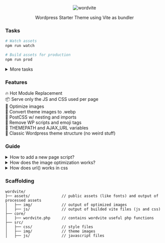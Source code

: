 
<p align="center">
  <img alt="wordvite" src="https://repository-images.githubusercontent.com/340928658/9da8d380-76d9-11eb-8074-1bbd13f2a998">

<p align="center">
Wordpress Starter Theme using Vite as bundler
</p>


###  Tasks
``` bash
# Watch assets
npm run watch

# Build assets for production
npm run prod
```
<details>
  <summary>More tasks</summary>
  
``` bash
# Watch images
npm run watch:images

# Run vite serve
npm run watch:vite

# Optimize images
npm run prod:images

# Run vite build
npm run prod:vite

# Zip theme
npm run zip


```
</details>

### Features
🔥 Hot Module Replacement<br>
📦 Serve only the JS and CSS used per page<br>
📂 Optimize images<br>
🔩 Convert theme images to .webp<br>
💄 PostCSS w/ nesting and imports<br>
📑 Remove WP scripts and emoji tags<br>
🥞 THEMEPATH and AJAX_URL variables<br>
🍬 Classic Wordpress theme structure (no weird stuff)<br>

### Guide
<details>
  <summary>How to add a new page script?</summary>
  Create a .js file in src/js, then enqueue it conditionally in functions.php using the wv_load_script(JS_NAME) function
</details>
<details>
  <summary>How does the image optimization works?</summary>
  While in watching mode, every image you put into "src/img" folder gets an optimized version in "assets/img" also a WEBP version is created, you can add it in the theme by using the wv_img PHP function
</details>
<details>
  <summary>How does url() works in css</summary>
  CSS urls points to assets folder
</details>


### Scaffolding

```
wordvite/
├── assets/              // public assets (like fonts) and output of processed assets
│   ├── img/             // output of optimized images
│   ├── js/              // output of builded vite files (js and css)
├── core/ 
│   ├── wordvite.php     // contains wordvite useful php functions
├── src/    
│   ├── css/             // style files
│   ├── img/             // theme images
│   ├── js/              // javascript files
```
